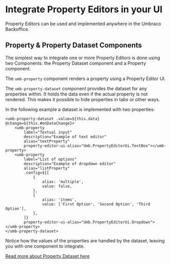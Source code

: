 # Integrate Property Editors in your UI

Property Editors can be used and implemented anywhere in the Umbraco Backoffice.

## Property & Property Dataset Components

The simplest way to integrate one or more Property Editors is done using two Components: the Property Dataset component and a Property component.

The `umb-property` component renders a property using a Property Editor UI.

The `umb-property-dataset` component provides the dataset for any properties within. It holds the data even if the actual property is not rendered. This makes it possible to hide properties in tabs or other ways.

In the following example a dataset is implemented with two properties:

```
<umb-property-dataset .value=${this.data} @change=${this.#onDataChange}>
    <umb-property
        label="Textual input"
        description="Example of text editor"
        alias="textProperty"
        property-editor-ui-alias="Umb.PropertyEditorUi.TextBox"></umb-property>
    <umb-property
        label="List of options"
        description="Example of dropdown editor"
        alias="listProperty"
        .config=${[
            {
                alias: 'multiple',
                value: false,
            },
            {
                alias: 'items',
                value: ['First Option', 'Second Option', 'Third Option'],
            },
        ]}
        property-editor-ui-alias="Umb.PropertyEditorUi.Dropdown"></umb-property>
</umb-property-dataset>
```

Notice how the values of the properties are handled by the dataset, leaving you with one component to integrate.

[Read more about Property Dataset here](../property-dataset/README.md)
